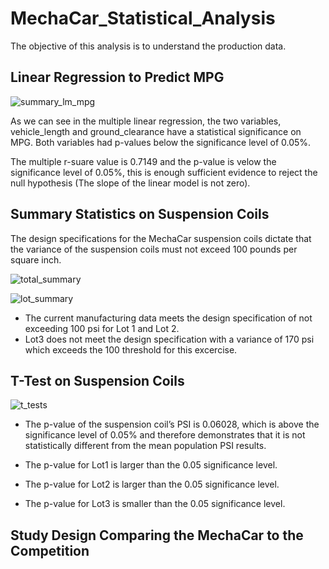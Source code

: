 # MechaCar_Statistical_Analysis

The objective of this analysis is to understand the production data.

## Linear Regression to Predict MPG

![summary_lm_mpg](https://user-images.githubusercontent.com/97328622/168376260-c7695196-927d-4818-b5a5-10badd9a45b1.png)

As we can see in the multiple linear regression, the two variables, vehicle_length and ground_clearance have a statistical significance on MPG. Both variables had p-values below the significance level of 0.05%.

The multiple r-suare value is 0.7149 and the p-value is velow the significance level of 0.05%, this is enough sufficient evidence to reject the null hypothesis (The slope of the linear model is not zero).

## Summary Statistics on Suspension Coils

The design specifications for the MechaCar suspension coils dictate that the variance of the suspension coils must not exceed 100 pounds per square inch.

![total_summary](https://user-images.githubusercontent.com/97328622/168377290-a9bc2721-0db5-4e8d-9979-079e773f2939.png)

![lot_summary](https://user-images.githubusercontent.com/97328622/168377313-a80f72e4-269d-4fa0-a3e9-536141d253a9.png)

* The current manufacturing data meets the design specification of not exceeding 100 psi for Lot 1 and Lot 2.
* Lot3 does not meet the design specification with a variance of 170 psi which exceeds the 100 threshold for this excercise.

## T-Test on Suspension Coils

![t_tests](https://user-images.githubusercontent.com/97328622/168377898-206eea00-351a-4106-a554-2dc01a6ba493.png)

* The p-value of the suspension coil’s PSI is 0.06028, which is above the significance level of 0.05% and therefore demonstrates that it is not statistically different from the mean population PSI results.

* The p-value for Lot1 is larger than the 0.05 significance level.

* The p-value for Lot2 is larger than the 0.05 significance level.

* The p-value for Lot3 is smaller than the 0.05 significance level.

## Study Design Comparing the MechaCar to the Competition
